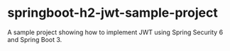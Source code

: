 # springboot-h2-jwt-sample-project

A sample project showing how to implement JWT using Spring Security 6 and Spring Boot 3.
